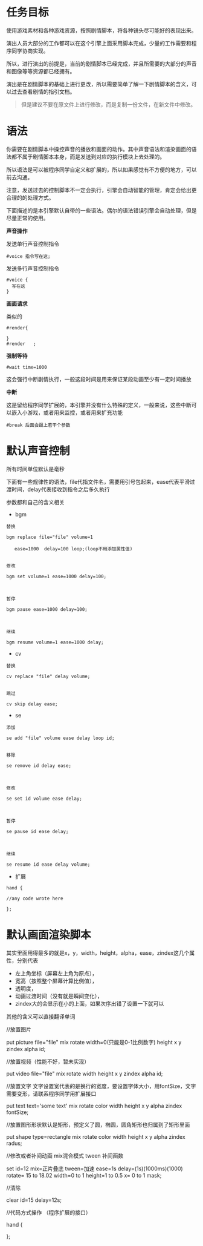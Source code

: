 # 任务目标

使用游戏素材和各种游戏资源，按照剧情脚本，将各种镜头尽可能好的表现出来。

演出人员大部分的工作都可以在这个引擎上面采用脚本完成，少量的工作需要和程序同学协商实现。

所以，进行演出的前提是，当前的剧情脚本已经完成，并且所需要的大部分的声音和图像等等资源都已经拥有。

演出是在剧情脚本的基础上进行更改，所以需要简单了解一下剧情脚本的含义，可以过去查看剧情的指引文档。

> 但是建议不要在原文件上进行修改，而是复制一份文件，在新文件中修改。

# 语法

你需要在剧情脚本中操控声音的播放和画面的动作。其中声音语法和渲染画面的语法都不属于剧情脚本本身，而是发送到对应的执行模块上去处理的。

所以语法是可以被程序同学自定义和扩展的，所以如果感觉有不方便的地方，可以前去沟通。

注意，发送过去的控制脚本不一定会执行，引擎会自动智能的管理，肯定会给出更合理的的处理方式。

下面描述的是本引擎默认自带的一些语法。偶尔的语法错误引擎会自动处理，但是尽量正常的使用。

**声音操作**

发送单行声音控制指令

```
#voice 指令写在这;
```

发送多行声音控制指令

```
#voice {
  写在这
}
```

**画面请求**

类似的

```
#render{

}
#render   ;
```

**强制等待**

```
#wait time=1000
```

这会强行中断剧情执行，一般这段时间是用来保证某段动画至少有一定时间播放

**中断**

这是留给程序同学扩展的，本引擎并没有什么特殊的定义，一般来说，这些中断可以嵌入小游戏，或者用来监控，或者用来扩充功能

```
#break 后面会跟上若干个参数
```

# 默认声音控制

所有时间单位默认是毫秒

下面有一些规律性的语法，file代指文件名，需要用引号包起来，ease代表平滑过渡时间，delay代表接收到指令之后多久执行

参数都和自己的含义相关

+ bgm

```
替换

bgm replace file="file" volume=1

   ease=1000  delay=100 loop;(loop不用添加属性值)


修改

bgm set volume=1 ease=1000 delay=100;



暂停

bgm pause ease=1000 delay=100;



继续

bgm resume volume=1 ease=1000 delay;
```

+ cv

```
替换

cv replace "file" delay volume;


跳过

cv skip delay ease;
```

+ se

```
添加

se add "file" volume ease delay loop id;


移除

se remove id delay ease;



修改

se set id volume ease delay;



暂停

se pause id ease delay;



继续

se resume id ease delay volume;
```

+ 扩展

```
hand {

//any code wrote here

};
```

# 默认画面渲染脚本

其实里面用得最多的就是x，y，width，height，alpha，ease，zindex这几个属性，分别代表

+ 左上角坐标（屏幕左上角为原点），
+ 宽高（按照整个屏幕计算比例值），
+ 透明度，
+ 动画过渡时间（没有就是瞬间变化），
+ zindex大的会显示在小的上面，如果次序出错了设置一下就可以

其他的含义可以直接翻译单词

//放置图片

put picture file="file" mix rotate width=0(只能是0-1比例数字) height x y zindex alpha id;



//放置视频（性能不好，暂未实现）

put video file="file" mix rotate width height x y zindex alpha id;



//放置文字 文字设置宽代表的是换行的宽度，要设置字体大小，用fontSize，文字需要变形，请联系程序同学用扩展接口

put text text='some text' mix rotate color width height x y alpha zindex fontSize;



//放置图形形状默认是矩形，预定义了圆，椭圆，圆角矩形也归属到了矩形里面

put shape type=rectangle mix rotate color width height x y alpha zindex radus;



//修改或者补间动画 mix混合模式 tween 补间函数

set id=12 mix=正片叠底 tween=加速 ease=1s delay=(1s)(1000ms)(1000) rotate= 15  to 18.02  width=0 to 1 height=1 to 0.5 x= 0 to 1 mask;



//清除

clear id=15 delay=12s;



//代码方式操作 （程序扩展的接口）

hand {



};
